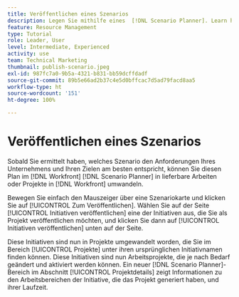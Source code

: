 ```yaml
---
title: Veröffentlichen eines Szenarios
description: Legen Sie mithilfe eines  [!DNL Scenario Planner]. Learn how to publish the scenario and turn the plan into a [!DNL Workfront] -Projekts fest, welches Szenario für Ihr Unternehmen am besten geeignet ist.
feature: Resource Management
type: Tutorial
role: Leader, User
level: Intermediate, Experienced
activity: use
team: Technical Marketing
thumbnail: publish-scenario.jpeg
exl-id: 987fc7a0-9b5a-4321-b831-bb59dcffdadf
source-git-commit: 89b5e66ad2b37c4e5d0bffcac7d5ad79facd8aa5
workflow-type: ht
source-wordcount: '151'
ht-degree: 100%

---
```


# Veröffentlichen eines Szenarios

Sobald Sie ermittelt haben, welches Szenario den Anforderungen Ihres Unternehmens und Ihren Zielen am besten entspricht, können Sie diesen Plan im [!DNL Workfront] [!DNL Scenario Planner] in lieferbare Arbeiten oder Projekte in [!DNL Workfront] umwandeln.

Bewegen Sie einfach den Mauszeiger über eine Szenariokarte und klicken Sie auf [!UICONTROL Zum Veröffentlichen]. Wählen Sie auf der Seite [!UICONTROL Initiativen veröffentlichen] eine der Initiativen aus, die Sie als Projekt veröffentlichen möchten, und klicken Sie dann auf [!UICONTROL Initiativen veröffentlichen] unten auf der Seite.

Diese Initiativen sind nun in Projekte umgewandelt worden, die Sie im Bereich [!UICONTROL Projekte] unter ihren ursprünglichen Initiativnamen finden können. Diese Initiativen sind nun Arbeitsprojekte, die je nach Bedarf geändert und aktiviert werden können. Ein neuer [!DNL Scenario Planner]-Bereich im Abschnitt [!UICONTROL Projektdetails] zeigt Informationen zu den Arbeitsbereichen der Initiative, die das Projekt generiert haben, und ihrer Laufzeit.
